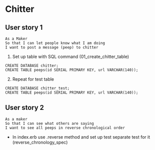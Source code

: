 # Chitter

## User story 1

```
As a Maker
So that I can let people know what I am doing  
I want to post a message (peep) to chitter
```

1. Set up table with SQL command (01_create_chitter_table)
```
CREATE DATABASE chitter;
CREATE TABLE peeps(id SERIAL PRIMARY KEY, url VARCHAR(140));
```
2. Repeat for test table
```
CREATE DATABASE chitter_test;
CREATE TABLE peeps(id SERIAL PRIMARY KEY, url VARCHAR(140));
```

## User story 2

```
As a maker
So that I can see what others are saying  
I want to see all peeps in reverse chronological order
```

- In index.erb use .reverse method and set up test separate test for it (reverse_chronology_spec)
